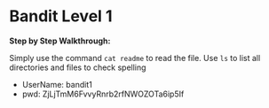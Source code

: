 # Bandit Level 1

**Step by Step Walkthrough:** 

Simply use the command ```cat readme``` to read the file. Use ```ls``` to list all directories and files to check spelling

* UserName: bandit1
* pwd: ZjLjTmM6FvvyRnrb2rfNWOZOTa6ip5If